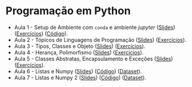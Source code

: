 # Programação em Python

* Aula 1 - Setup de Ambiente com `conda` e ambiente *jupyter* ([Slides](https://github.com/ai2-education-fiep-turma-4/02-programacao-python/blob/master/slides/aula1/02_python.pdf)) ([Exercícios](https://github.com/ai2-education-fiep-turma-4/02-programacao-python/tree/master/exercicios/aula1)) ([Código](https://github.com/ai2-education-fiep-turma-4/02-programacao-python/blob/master/src/aula1)).
* Aula 2 - Tópicos de Linguagens de Programação ([Slides](https://github.com/ai2-education-fiep-turma-4/02-programacao-python/blob/master/slides/aula2/slides.pdf)) ([Exercícios](https://github.com/ai2-education-fiep-turma-4/02-programacao-python/tree/master/exercicios/aula2)).
* Aula 3 - Tipos, Classes e Objeto ([Slides](https://github.com/ai2-education-fiep-turma-4/02-programacao-python/blob/master/slides/aula3/02_python_POO.pdf)) ([Exercícios](https://github.com/ai2-education-fiep-turma-4/02-programacao-python/tree/master/exercicios/aula3)).
* Aula 4 - Herança, Polimorfismo ([Slides](https://github.com/ai2-education-fiep-turma-4/02-programacao-python/blob/master/slides/aula4/04_python_heranca.pdf)) ([Exercícios](https://github.com/ai2-education-fiep-turma-4/02-programacao-python/tree/master/exercicios/aula4)).
* Aula 5 - Classes Abstratas, Encapsulamento e Exceções ([Slides](https://github.com/ai2-education-fiep-turma-4/02-programacao-python/blob/master/slides/aula5/diagramas.pdf)) ([Exercícios](https://github.com/ai2-education-fiep-turma-4/02-programacao-python/tree/master/exercicios/aula5)).
* Aula 6 - Listas e Numpy ([Slides](https://github.com/ai2-education-fiep-turma-4/02-programacao-python/blob/master/slides/aula6/06_Numpy.pdf)) ([Código](https://github.com/ai2-education-fiep-turma-4/02-programacao-python/blob/master/src/aula6)) ([Dataset](https://github.com/ai2-education-fiep-turma-4/02-programacao-python/tree/master/src/aula6/data)).
* Aula 7 - Listas e Numpy 2 ([Slides](https://github.com/ai2-education-fiep-turma-4/02-programacao-python/blob/master/slides/aula7/07-matriz_numpy.pdf)) ([Código](https://github.com/ai2-education-fiep-turma-4/02-programacao-python/blob/master/src/aula7)) ([Dataset](https://github.com/ai2-education-fiep-turma-4/02-programacao-python/tree/master/src/aula7/data)).

